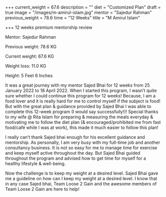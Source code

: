+++
current_weight = 67.6
description = ""
diet = "Customized Plan"
draft = true
image = "/images/m-amirul-islam.jpg"
mentor = "Sajedur Rahman"
previous_weight = 78.6
time = "12 Weeks"
title = "M Amirul Islam"

+++
12 weeks premium mentorship review

Mentor: Sajedur Rahman

Previous weight: 78.6 KG

Current weight: 67.6 KG

Weight loss: 11.0 KG

Height: 5 Feet 6 Inches

It was a great journey with my mentor Sajed Bhai for 12 weeks from 25 January 2022 to 18 April 2022. When I started this program, I wasn’t quite sure whether I could continue this program for 12 weeks! Because, I am a food lover and it is really hard for me to control myself if the subject is food! But with the great plan & guidance provided by Sajed Bhai I was able to complete this 12-week program (I would say successfully!)! Special thanks to my wife @ Rita Islam for preparing & measuring the meals everyday & motivating me to follow the diet plan (& encouraged/prohibited me from fast food/café while I was at work), this made it much easier to follow this plan!

I really can’t thank Sajed bhai enough for his excellent guidance and mentorship. As personally, I am very busy with my full-time job and another consultancy business. It is not so easy for me to manage time for exercise and keep myself active throughout the day. But Sajed Bhai guided throughout the program and advised how to get time for myself for a healthy lifestyle & well-being.

Now the challenge is to keep my weight at a desired level. Sajed Bhai gave me a guideline on how can I keep my weight at a desired level. I know that in any case Sajed bhai, Team Loose 2 Gain and the awesome members of Team Loose 2 Gain are here to help!